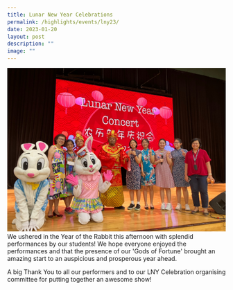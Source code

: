```yaml
---
title: Lunar New Year Celebrations
permalink: /highlights/events/lny23/
date: 2023-01-20
layout: post
description: ""
image: ""
---
```

![](/images/2023%20cny%20(1).jpeg)
We ushered in the Year of the Rabbit this afternoon with splendid performances by our students! We hope everyone enjoyed the performances and that the presence of our 'Gods of Fortune' brought an amazing start to an auspicious and prosperous year ahead. 

A big Thank You to all our performers and to our LNY Celebration organising committee for putting together an awesome show!


